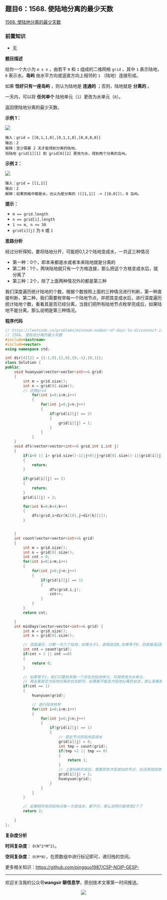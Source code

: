 ﻿## 题目6：1568. 使陆地分离的最少天数

[1568. 使陆地分离的最少天数](https://leetcode.cn/problems/minimum-number-of-days-to-disconnect-island/)

### 前置知识

- 无

**题目描述**

给你一个大小为 `m x n` ，由若干 `0` 和 `1` 组成的二维网格 `grid` ，其中 `1` 表示陆地， `0` 表示水。**岛屿** 由水平方向或竖直方向上相邻的 `1` （陆地）连接形成。

如果 **恰好只有一座岛屿** ，则认为陆地是 **连通的** ；否则，陆地就是 **分离的** 。

一天内，可以将 **任何单个** 陆地单元（`1`）更改为水单元（`0`）。

返回使陆地分离的最少天数。

 

**示例 1：**

<img src ="https://cdn.jsdelivr.net/gh/pingguo1987/CSP-NOIP-GESP-/image/pic/图论/图论_题目6：1568. 使陆地分离的最少天数/land1.jpg" />

```
输入：grid = [[0,1,1,0],[0,1,1,0],[0,0,0,0]]
输出：2
解释：至少需要 2 天才能得到分离的陆地。
将陆地 grid[1][1] 和 grid[0][2] 更改为水，得到两个分离的岛屿。
```

**示例 2：**

<img src ="https://cdn.jsdelivr.net/gh/pingguo1987/CSP-NOIP-GESP-/image/pic/图论/图论_题目6：1568. 使陆地分离的最少天数/land2.jpg" />

```
输入：grid = [[1,1]]
输出：2
解释：如果网格中都是水，也认为是分离的 ([[1,1]] -> [[0,0]])，0 岛屿。
```

 

**提示：**

- `m == grid.length`
- `n == grid[i].length`
- `1 <= m, n <= 30`
- `grid[i][j]` 为 `0` 或 `1`

**思路分析**

经过分析得知，要将陆地分开，可能把0,1,2个陆地变成水，一共这三种情况

- 第一种：0个，即本来都是水或者本来陆地就是分离的
- 第二种：1个，两块陆地就只有一个方格连接，那么把这个方格变成水后，就分离了
- 第三种：2个，除了上面两种情况外的都是第三种

我们深度遍历统计陆地的个数，根据个数按照上面的三种情况进行判断，第一种直接判断，第二种，我们需要枚举每一个陆地节点，并把其变成水后，进行深度遍历统计陆地个数，看看其是否已经分离，当我们把所有陆地节点枚举完成后，如果陆地不能分离，那么说明是第三种情况。

**程序代码**

```c++
// https://leetcode.cn/problems/minimum-number-of-days-to-disconnect-island/
// 1568. 使陆地分离的最少天数
#include<iostream>
#include<vector>
using namespace std;

int dir[4][2] = {{-1,0},{1,0},{0,-1},{0,1}};
class Solution {
public:
    void huanyuan(vector<vector<int>>& grid)
    {
        int m = grid.size();
        int n = grid[0].size();
        // 还原grid
            for(int i=0;i<m;i++)
            {
                for(int j=0;j<n;j++)
                {
                    if(grid[i][j] == 2)
                    {
                        grid[i][j] = 1;
                    }
                }
            }
    }
    void dfs(vector<vector<int>>& grid,int i,int j)
    {
        if(i<0 || i> grid.size()-1||j<0||j>grid[0].size()-1||grid[i][j] == 0)
        {
            return;
        }
        
        if(grid[i][j] == 2)
        {
            return;
        }
        grid[i][j] = 2;

        for(int k=0;k<4;k++)
        {
            dfs(grid,i+dir[k][0],j+dir[k][1]);
        }


    }
    int count(vector<vector<int>>& grid)
    {
        int m = grid.size();
        int n = grid[0].size();
        int cnt = 0;
        for(int i=0;i<m;i++)
        {
            for(int j=0;j<n;j++)
            {
                if(grid[i][j] == 1)
                {
                    dfs(grid,i,j);
                    cnt++;
                }            
            }
        }
        return cnt;

    }
    int minDays(vector<vector<int>>& grid) {
        int m = grid.size();
        int n = grid[0].size();

        // 深度遍历，计算一共几个陆地，如果大于1，直接返回0,如果等于0，则直接返回0
        int cnt = count(grid);
        if(cnt > 1 || cnt ==0)
        {
            return 0;
        }

        // 如果等于1，我们只要枚举每一个存在的陆地单元，将其修改为水单元，
        // 再去看是否为陆地分离的状态即可。如果都不能变为陆地分离的状态，那么答案即为 2。
        if(cnt == 1)
        {
            huanyuan(grid);

            // 进行陆地枚举
            for(int i=0;i<m;i++)
            {
                for(int j=0;j<n;j++)
                {
                    if(grid[i][j] == 1)
                    {
                        // 把此节点的陆地变成水
                        grid[i][j] = 0;
                        int tmp = count(grid);
                        if(tmp >1 || tmp == 0)
                        {
                            return 1;
                        }
                        // 上面判断完成后，需要把本次变成水的节点，在还原成陆地
                        grid[i][j] = 1;
                        huanyuan(grid);
                    }
                }
            }
        }

        // 如果把所有的陆地点每一次变成水，都不行，那么说明只能修改2个了
        return 2;
        
    }
};
```

**复杂度分析**

**时间复杂度**： `O(N^2*M^2)`。

**空间复杂度**： `O(M*N)`，在原数组中进行标记即可，递归栈的空间。



更多相关知识：https://github.com/pingguo1987/CSP-NOIP-GESP-

---

欢迎关注我的公众号**wangsir 聊信息学**，原创技术文章第一时间推送。

<center>
    <img src="https://cdn.jsdelivr.net/gh/pingguo1987/CSP-NOIP-GESP-/image/pic/公众号-扫码版.png">
</center>
